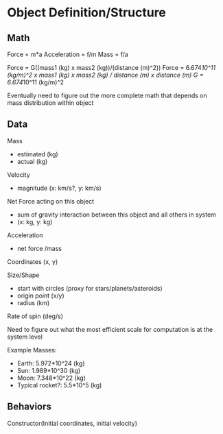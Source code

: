 # Object Definition/Structure

## Math

Force = m\*a
Acceleration = f/m
Mass = f/a

Force = G((mass1 (kg) x mass2 (kg))/(distance (m)^2))
Force = 6.674*10^11 (kg/m)^2 x mass1 (kg) x mass2 (kg) / distance (m) x distance (m)
G = 6.674*10^11 (kg/m)^2

Eventually need to figure out the more complete math that depends on mass distribution within object

## Data

Mass

- estimated (kg)
- actual (kg)

Velocity

- magnitude (x: km/s?, y: km/s)

Net Force acting on this object

- sum of gravity interaction between this object and all others in system
- (x: kg, y: kg)

Acceleration

- net force /mass

Coordinates (x, y)

Size/Shape

- start with circles (proxy for stars/planets/asteroids)
- origin point (x/y)
- radius (km)

Rate of spin (deg/s)

Need to figure out what the most efficient scale for computation is at the system level

Example Masses:

- Earth: 5.972\*10^24 (kg)
- Sun: 1.989\*10^30 (kg)
- Moon: 7.348\*10^22 (kg)
- Typical rocket?: 5.5\*10^5 (kg)

## Behaviors

Constructor(Initial coordinates, initial velocity)

